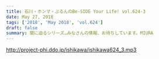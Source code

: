 ```yaml
---
title: 石川・ホンマ・ぶるんのBe-SIDE Your Life! vol.624-3
date: May 27, 2018
tags: ['2018', 'May 2018', 'vol.624']
draft: false
summary: 闇に迫るシリーズ…みなさんの情報、お待ちしています。MIURA
---
```


http://project-phi.ddo.jp/ishikawa/ishikawa624_3.mp3